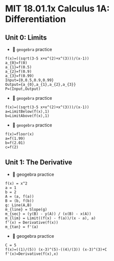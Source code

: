 # MIT 18.01.1x Calculus 1A: Differentiation

## Unit 0: Limits

- 🎯 `geogebra` practice
```
f(x)=((sqrt(3-5 x+x^(2)+x^(3)))/(x-1))
a_{0}=f(0)
a_{1}=f(0.5)
a_{2}=f(0.9)
a_{3}=f(0.99)
Input={0,0.5,0.9,0.99}
Output={a_{0},a_{1},a_{2},a_{3}}
P=(Input,Output)
```


- 🎯 `geogebra` practice
```
f(x)=((sqrt(3-5 x+x^(2)+x^(3)))/(x-1))
a=LimitBelow(f(x),1)
b=LimitAbove(f(x),1)
```


- 🎯 `geogebra` practice
```
f(x)=floor(x)
a=f(1.99)
b=f(2.01)
c=f(2)
```

## Unit 1: The Derivative 

- 🎯 geogebra practice 

```
f(x) = x^2
a = 1
b = 2
A = (a, f(a))
B = (b, f(b))
g: Line(A,B)
m_{line} = Slope(g)
m_{sec} = (y(B) - y(A)) / (x(B) - x(A))
m_{lim} = Limit((f(x) - f(a))/(x - a), a)
f'(x) = Derivative(f(x))
m_{tan} = f'(a)
```


- 🎯 geogebra practice 

```
C = 5
f(x)=((1)/(5)) (x-3)^(5)-((4)/(3)) (x-3)^(3)+C
f'(x)=Derivative(f(x),x)
```




























